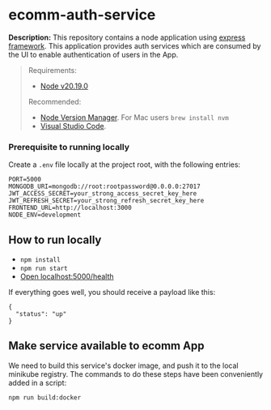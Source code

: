 # ecomm-auth-service

**Description:** This repository contains a node application using [express framework](https://expressjs.com/es/starter/installing.html). This application provides auth services which are consumed by the UI to enable authentication of users in the App.

> Requirements:
>
> - [Node v20.19.0](https://nodejs.org/es/download/releases/)
>
> Recommended:
>
> - [Node Version Manager](https://github.com/nvm-sh/nvm). For Mac users `brew install nvm`
> - [Visual Studio Code](https://code.visualstudio.com/Download).

### Prerequisite to running locally

Create a `.env` file locally at the project root, with the following entries:

```
PORT=5000
MONGODB_URI=mongodb://root:rootpassword@0.0.0.0:27017
JWT_ACCESS_SECRET=your_strong_access_secret_key_here
JWT_REFRESH_SECRET=your_strong_refresh_secret_key_here
FRONTEND_URL=http://localhost:3000
NODE_ENV=development
```

## How to run locally

- `npm install`
- `npm run start`
- [Open localhost:5000/health](http://localhost:5000/health)

If everything goes well, you should receive a payload like this:

```
{
  "status": "up"
}
```

## Make service available to ecomm App

We need to build this service's docker image, and push it to the local minikube registry. The commands to do these steps have been conveniently added in a script:

`npm run build:docker`